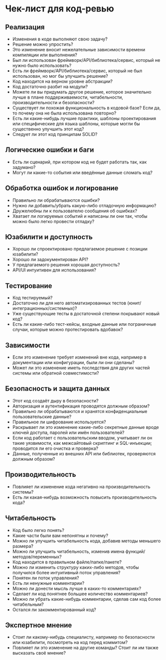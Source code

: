 Чек-лист для код-ревью
==
Реализация
--
* Изменения в коде выполняют свою задачу?
* Решение можно упростить?
* Это изменение вносит нежелательные зависимости времени компиляции или выполнения?
* Был ли использован фреймворк/API/библиотека/сервис, который не нужно было использовать?
* Есть ли фреймворк/API/библиотека/сервис, который не был использован, но мог бы улучшить решение?
* Код находится на верном уровне абстракции?
* Код достаточно разбит на модули?
* Можете ли вы придумать другое решение, которое значительно лучше в плане поддерживаемости, читабельности, производительности и безопасности?
* Существует ли похожая функциональность в кодовой базе? Если да, то почему она не была использована повторно?
* Есть ли какие-нибудь лучшие практики, шаблоны проектирования или специфические для языка шаблоны, которые могли бы существенно улучшить этот код?
* Следует ли этот код принципам SOLID?

Логические ошибки и баги
--
* Есть ли сценарий, при котором код не будет работать так, как задумано?
* Могут ли какие-то события или введённые данные сломать код?

Обработка ошибок и логирование
--
* Правильно ли обрабатываются ошибки?
* Нужно ли добавить/убрать какую-либо отладочную информацию?
* Дружелюбны ли к пользователю сообщения об ошибках?
* Хватает ли логируемых событий и написаны ли они так, чтобы можно было легко провести отладку?

Юзабилити и доступность
--
* Хорошо ли спроектировано предлагаемое решение с позиции юзабилити?
* Хорошо ли задокументирован API?
* У предлагаемого решения хорошая доступность?
* API/UI интуитивен для использования?

Тестирование
--
* Код тестируемый?
* Достаточно ли для него автоматизированных тестов (юнит/интеграционных/системных)?
* Уже существующие тесты в достаточной степени покрывают новый код?
* Есть ли какие-либо тест-кейсы, входные данные или пограничные случаи, которые можно протестировать вдобавок?

Зависимости
--
* Если это изменение требует изменений вне кода, например в документации или конфигурации, были ли они сделаны?
* Может ли это изменение иметь последствия для других частей системы или обратной совместимости?

Безопасность и защита данных
--
* Этот код создаёт дыру в безопасности?
* Авторизация и аутентификация проводятся должным образом?
* Правильно ли обрабатываются и хранятся конфиденциальные пользовательские данные?
* Правильное ли шифрование используется?
* Раскрывает ли это изменение какие-либо секретные данные вроде ключей доступа, паролей или имён пользователей?
* Если код работает с пользовательским вводом, учитывает ли он такие уязвимости, как межсайтовый скриптинг и SQL-инъекции; проводится ли его очистка и проверка?
* Данные, полученные из внешних API или библиотек, проверяются должным образом?

Производительность
--
* Повлияет ли изменение кода негативно на производительность системы?
* Есть ли какая-нибудь возможность повысить производительность кода?

Читабельность
--
* Код было легко понять?
* Какие части были вам непонятны и почему?
* Можно ли улучшить читабельность кода, добавив методы меньшего размера?
* Можно ли улучшить читабельность, изменив имена функций/методов/переменных?
* Код находится в правильном файле/папке/пакете?
* Можно ли изменить структуру каких-либо методов, чтобы получился более интуитивный поток управления?
* Понятен ли поток управления?
* Есть ли ненужные комментарии?
* Можно ли донести мысль лучше в каких-то комментариях?
* Сделает ли код понятнее большее количество комментариев?
* Можно ли убрать какие-нибудь комментарии, сделав сам код более читабельным?
* Остался ли закомментированный код?

Экспертное мнение
--
* Стоит ли какому-нибудь специалисту, например по безопасности или юзабилити, посмотреть на код перед коммитом?
* Повлияет ли это изменение на другие команды? Стоит ли им также высказать своё мнение?
